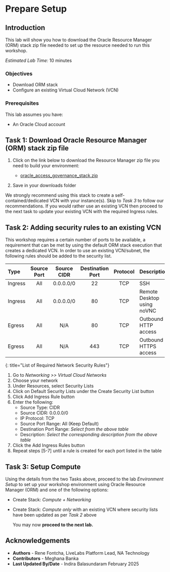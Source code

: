 # Prepare Setup

## Introduction
This lab will show you how to download the Oracle Resource Manager (ORM) stack zip file needed to set up the resource needed to run this workshop.

*Estimated Lab Time:* 10 minutes

### Objectives
-   Download ORM stack
-   Configure an existing Virtual Cloud Network (VCN)

### Prerequisites
This lab assumes you have:
- An Oracle Cloud account

## Task 1: Download Oracle Resource Manager (ORM) stack zip file
1.  Click on the link below to download the Resource Manager zip file you need to build your environment:

    - [oracle_access_governance_stack.zip](https://c4u04.objectstorage.us-ashburn-1.oci.customer-oci.com/p/EcTjWk2IuZPZeNnD_fYMcgUhdNDIDA6rt9gaFj_WZMiL7VvxPBNMY60837hu5hga/n/c4u04/b/livelabsfiles/o/security-library/oracle_access_governance_stack%20_v1.5.zip)


2.  Save in your downloads folder

We strongly recommend using this stack to create a self-contained/dedicated VCN with your instance(s). Skip to *Task 3* to follow our recommendations. If you would rather use an existing VCN then proceed to the next task to update your existing VCN with the required Ingress rules.

## Task 2: Adding security rules to an existing VCN

This workshop requires a certain number of ports to be available, a requirement that can be met by using the default ORM stack execution that creates a dedicated VCN. In order to use an existing VCN/subnet, the following rules should be added to the security list.

| Type    | Source Port | Source CIDR | Destination Port | Protocol | Description                |
| :------ | :---------: | :---------: | :--------------: | :------: | :------------------------- |
| Ingress |     All     |  0.0.0.0/0  |        22        |   TCP    | SSH                        |
| Ingress |     All     |  0.0.0.0/0  |        80        |   TCP    | Remote Desktop using noVNC |
| Egress  |     All     |     N/A     |        80        |   TCP    | Outbound HTTP access       |
| Egress  |     All     |     N/A     |       443        |   TCP    | Outbound HTTPS access      |
{: title="List of Required Network Security Rules"}

<!-- **Notes**: This next table is for reference and should be adapted for the workshop. If optional rules are needed as shown in the example below, then uncomment it and add those optional rules. The first entry is just for illustration and may not fit your workshop -->

<!--
| Type    | Source Port | Source CIDR | Destination Port | Protocol | Description                    |
| :------ | :---------: | :---------: | :--------------: | :------: | :----------------------------- |
| Ingress |     All     |  0.0.0.0/0  |       443        |   TCP    | e.g. Remote access for web app |
{: title="List of Optional Network Security Rules"}
-->

1.  Go to *Networking >> Virtual Cloud Networks*
2.  Choose your network
3.  Under Resources, select Security Lists
4.  Click on Default Security Lists under the Create Security List button
5.  Click Add Ingress Rule button
6.  Enter the following:  
    - Source Type: CIDR
    - Source CIDR: 0.0.0.0/0
    - IP Protocol: TCP
    - Source Port Range: All (Keep Default)
    - Destination Port Range: *Select from the above table*
    - Description: *Select the corresponding description from the above table*
7.  Click the Add Ingress Rules button
8. Repeat steps [5-7] until a rule is created for each port listed in the table

## Task 3: Setup Compute   
Using the details from the two Tasks above, proceed to the lab *Environment Setup* to set up your workshop environment using Oracle Resource Manager (ORM) and one of the following options:
-  Create Stack:  *Compute + Networking*
-  Create Stack:  *Compute only* with an existing VCN where security lists have been updated as per *Task 2* above

    You may now **proceed to the next lab.**

## Acknowledgements
* **Authors** - Rene Fontcha, LiveLabs Platform Lead, NA Technology
* **Contributors** - Meghana Banka
* **Last Updated By/Date** - Indira Balasundaram February 2025


